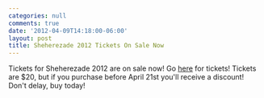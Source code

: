 ```yaml
---
categories: null
comments: true
date: '2012-04-09T14:18:00-06:00'
layout: post
title: Sheherezade 2012 Tickets On Sale Now
---
```


Tickets for Sheherezade 2012 are on sale now! Go [here](http://www.brownpapertickets.com/event/240310) for tickets! Tickets are $20, but if you purchase before April 21st you'll receive a discount! Don't delay, buy today!